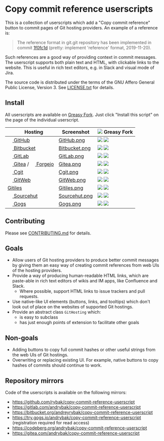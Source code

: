 # Copy commit reference userscripts

This is a collection of userscripts which add a "Copy commit reference" button
to commit pages of Git hosting providers.  An example of a reference is:

> The reference format in git.git repository has been implemented in commit
> [1f0fc1d](https://github.com/git/git/commit/1f0fc1db8599f87520494ca4f0e3c1b6fabdf997)
> (pretty: implement 'reference' format, 2019-11-20).

Such references are a good way of providing context in commit messages. The
userscript supports both plain text and HTML, with clickable links to the
website. This is useful in rich text editors, e.g. in Slack and visual mode of
Jira.

The source code is distributed under the terms of the GNU Affero General Public
License, Version 3.  See [LICENSE.txt](LICENSE.txt) for details.

## Install

All userscripts are available on [Greasy Fork][GreasyForkSet]. Just click
"Install this script" on the page of the individual userscript.

| <img src="https://git-scm.com/favicon.ico" height=16 /> Hosting                                                                                              | Screenshot                                     | ![][GreasyForkIcon] Greasy Fork                                                            |
|--------------------------------------------------------------------------------------------------------------------------------------------------------------|------------------------------------------------|--------------------------------------------------------------------------------------------|
| [<img src="https://github.githubassets.com/favicons/favicon-dark.svg" width=16 height=16 /> GitHub][GitHub]                                                  | [GitHub.png](./Documentation/GitHub.png)       | [![][GitHubVersion]][GitHubGreasyFork]       [![][GitHubInstalls]][GitHubGreasyFork]       |
| [<img src="https://bitbucket.org/favicon.ico?v=2" height=16 width=16 /> Bitbucket][Bitbucket]                                                                | [Bitbucket.png](./Documentation/Bitbucket.png) | [![][BitbucketVersion]][BitbucketGreasyFork] [![][BitbucketInstalls]][BitbucketGreasyFork] |
| [<img src="https://gitlab.com/assets/favicon-72a2cad5025aa931d6ea56c3201d1f18e68a8cd39788c7c80d5b2b82aa5143ef.png" width=16 height=16 /> GitLab][GitLab]     | [GitLab.png](./Documentation/GitLab.png)       | [![][GitLabVersion]][GitLabGreasyFork] [![][GitLabInstalls]][GitLabGreasyFork]             |
| [<img src="https://gitea.com/assets/img/favicon.png" height=16 /> Gitea][Gitea] / [<img src="https://forgejo.org/favicon.ico" height=16 /> Forgejo][Forgejo] | [Gitea.png](./Documentation/Gitea.png)         | [![][GiteaVersion]][GiteaGreasyFork] [![][GiteaInstalls]][GiteaGreasyFork]                 |
| [<img src="https://git.zx2c4.com/cgit/plain/cgit.png" height=16 /> Cgit][Cgit]                                                                               | [Cgit.png](./Documentation/Cgit.png)           | [![][CgitVersion]][CgitGreasyFork] [![][CgitInstalls]][CgitGreasyFork]                     |
| [<img src="https://repo.or.cz/favicon.ico" width=16 height=16 /> GitWeb][GitWeb]                                                                             | [GitWeb.png](./Documentation/GitWeb.png)       | [![][GitWebVersion]][GitWebGreasyFork] [![][GitWebInstalls]][GitWebGreasyFork]             |
| [Gitiles][Gitiles]                                                                                                                                           | [Gitiles.png](./Documentation/Gitiles.png)     | [![][GitilesVersion]][GitilesGreasyFork] [![][GitilesInstalls]][GitilesGreasyFork]         |
| [<img src="https://sourcehut.org/logo.png" width=16 /> Sourcehut][Sourcehut]                                                                                 | [Sourcehut.png](./Documentation/Sourcehut.png) | [![][SourcehutVersion]][SourcehutGreasyFork] [![][SourcehutInstalls]][SourcehutGreasyFork] |
| [<img src="https://try.gogs.io/img/favicon.png" width=16 /> Gogs][Gogs]                                                                                      | [Gogs.png](./Documentation/Gogs.png)           | [![][GogsVersion]][GogsGreasyFork] [![][GogsInstalls]][GogsGreasyFork]                     |

## Contributing

Please see [CONTRIBUTING.md](CONTRIBUTING.md) for details.

## Goals

- Allow users of Git hosting providers to produce better commit messages by
  giving them an easy way of creating commit references from web UIs of the
  hosting providers.
- Provide a way of producing human-readable HTML links, which are paste-able in
  rich text editors of wikis and IM apps, like Confluence and Slack.
  - Where possible, support HTML links to issue trackers and pull requests.
- Use native-like UI elements (buttons, links, and tooltips) which don't look
  out of place on the websites of supported Git hostings.
- Provide an abstract class `GitHosting` which:
  - is easy to subclass
  - has just enough points of extension to facilitate other goals

## Non-goals

- Adding buttons to copy full commit hashes or other useful strings from the web
  UIs of Git hostings.
- Overwriting or replacing existing UI.  For example, native buttons to copy
  hashes of commits should continue to work.

## Repository mirrors

Code of the userscripts is available on the following mirrors:

- <https://github.com/rybak/copy-commit-reference-userscript>
- <https://gitlab.com/andrybak/copy-commit-reference-userscript>
- <https://bitbucket.org/andreyrybak/copy-commit-reference-userscript>
- <https://try.gogs.io/andrybak/copy-commit-reference-userscript> (registration
  required for read access)
- <https://codeberg.org/andrybak/copy-commit-reference-userscript>
- <https://gitea.com/andrybak/copy-commit-reference-userscript>

[GreasyForkSet]: https://greasyfork.org/en/scripts?set=588773
[GreasyForkIcon]: https://greasyfork.org/vite/assets/blacklogo16-bc64b9f7.png
[GitHub]: https://github.com "The complete developer platform to build, scale, and deliver secure software."
[GitHubGreasyFork]: https://greasyfork.org/en/scripts/472870-github-copy-commit-reference
[GitHubInstalls]: https://img.shields.io/badge/dynamic/json?style=flat&color=670000&label=Installs&query=total_installs&url=https%3A%2F%2Fgreasyfork.org%2Fscripts%2F472870.json
[GitHubVersion]: https://img.shields.io/badge/dynamic/json?style=flat&color=670000&label=Version&query=version&url=https%3A%2F%2Fgreasyfork.org%2Fscripts%2F472870.json
[Bitbucket]: https://www.atlassian.com/software/bitbucket "Code & CI/CD, built for teams using Jira"
[BitbucketGreasyFork]: https://greasyfork.org/en/scripts/470667-bitbucket-copy-commit-reference
[BitbucketInstalls]: https://img.shields.io/badge/dynamic/json?style=flat&color=670000&label=Installs&query=total_installs&url=https%3A%2F%2Fgreasyfork.org%2Fscripts%2F470667.json
[BitbucketVersion]: https://img.shields.io/badge/dynamic/json?style=flat&color=670000&label=Version&query=version&url=https%3A%2F%2Fgreasyfork.org%2Fscripts%2F470667.json
[GitWeb]: https://git-scm.com/docs/gitweb "simple web interface to track changes in git repositories"
[GitWebGreasyFork]: https://greasyfork.org/en/scripts/476739-gitweb-copy-commit-reference
[GitWebInstalls]: https://img.shields.io/badge/dynamic/json?style=flat&color=670000&label=Installs&query=total_installs&url=https%3A%2F%2Fgreasyfork.org%2Fscripts%2F476739.json
[GitWebVersion]: https://img.shields.io/badge/dynamic/json?style=flat&color=670000&label=Version&query=version&url=https%3A%2F%2Fgreasyfork.org%2Fscripts%2F476739.json
[GitLab]: https://gitlab.com "GitLab is the most comprehensive AI-powered DevSecOps Platform."
[GitLabGreasyFork]: https://greasyfork.org/en/scripts/476738-gitlab-copy-commit-reference
[GitLabInstalls]: https://img.shields.io/badge/dynamic/json?style=flat&color=670000&label=Installs&query=total_installs&url=https%3A%2F%2Fgreasyfork.org%2Fscripts%2F476738.json
[GitLabVersion]: https://img.shields.io/badge/dynamic/json?style=flat&color=670000&label=Version&query=version&url=https%3A%2F%2Fgreasyfork.org%2Fscripts%2F476738.json
[Gitiles]: https://gerrit.googlesource.com/gitiles/ "A simple JGit repository browser"
[GitilesGreasyFork]: https://greasyfork.org/en/scripts/476737-gitiles-copy-commit-reference
[GitilesInstalls]: https://img.shields.io/badge/dynamic/json?style=flat&color=670000&label=Installs&query=total_installs&url=https%3A%2F%2Fgreasyfork.org%2Fscripts%2F476737.json
[GitilesVersion]: https://img.shields.io/badge/dynamic/json?style=flat&color=670000&label=Version&query=version&url=https%3A%2F%2Fgreasyfork.org%2Fscripts%2F476737.json
[Cgit]: https://git.zx2c4.com/cgit/about/ "A hyperfast web frontend for git repositories written in C."
[CgitGreasyFork]: https://greasyfork.org/en/scripts/476735-cgit-copy-commit-reference
[CgitInstalls]: https://img.shields.io/badge/dynamic/json?style=flat&color=670000&label=Installs&query=total_installs&url=https%3A%2F%2Fgreasyfork.org%2Fscripts%2F476735.json
[CgitVersion]: https://img.shields.io/badge/dynamic/json?style=flat&color=670000&label=Version&query=version&url=https%3A%2F%2Fgreasyfork.org%2Fscripts%2F476735.json
[Gitea]: https://gitea.com "Gitea is a painless self-hosted all-in-one software development service"
[GiteaGreasyFork]: https://greasyfork.org/en/scripts/476736-gitea-copy-commit-reference
[GiteaInstalls]: https://img.shields.io/badge/dynamic/json?style=flat&color=670000&label=Installs&query=total_installs&url=https%3A%2F%2Fgreasyfork.org%2Fscripts%2F476736.json
[GiteaVersion]: https://img.shields.io/badge/dynamic/json?style=flat&color=670000&label=Version&query=version&url=https%3A%2F%2Fgreasyfork.org%2Fscripts%2F476736.json
[Gogs]: https://gogs.io "A painless self-hosted Git service."
[GogsGreasyFork]: https://greasyfork.org/en/scripts/476791-gogs-copy-commit-reference
[GogsInstalls]: https://img.shields.io/badge/dynamic/json?style=flat&color=670000&label=Installs&query=total_installs&url=https%3A%2F%2Fgreasyfork.org%2Fscripts%2F476791.json
[GogsVersion]: https://img.shields.io/badge/dynamic/json?style=flat&color=670000&label=Version&query=version&url=https%3A%2F%2Fgreasyfork.org%2Fscripts%2F476791.json
[Forgejo]: https://forgejo.org/ "Forgejo is a fork of Gitea"
[Sourcehut]: https://sourcehut.org/ "sourcehut - the hacker's forge"
[SourcehutGreasyFork]: https://greasyfork.org/en/scripts/493396-sourcehut-copy-commit-reference
[SourcehutInstalls]: https://img.shields.io/badge/dynamic/json?style=flat&color=670000&label=Installs&query=total_installs&url=https%3A%2F%2Fgreasyfork.org%2Fscripts%2F493396.json
[SourcehutVersion]: https://img.shields.io/badge/dynamic/json?style=flat&color=670000&label=Version&query=version&url=https%3A%2F%2Fgreasyfork.org%2Fscripts%2F493396.json
